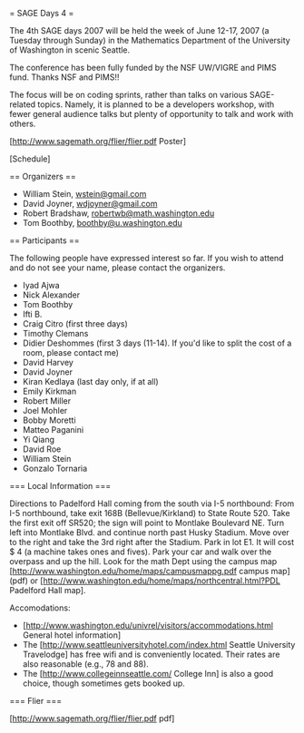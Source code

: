 = SAGE Days 4 =

The 4th SAGE days 2007 will be held the week of June 12-17, 2007 (a Tuesday through Sunday) in the Mathematics Department of the University of Washington in scenic Seattle.

The conference has been fully funded by the NSF UW/VIGRE and PIMS fund.  Thanks NSF and PIMS!!

The focus will be on coding sprints, rather than talks on various SAGE-related topics. Namely, it is planned to be a developers workshop, with fewer general audience talks but plenty of opportunity to talk and work with others.

[http://www.sagemath.org/flier/flier.pdf Poster]

[Schedule]

== Organizers ==

 * William Stein, wstein@gmail.com
 * David Joyner, wdjoyner@gmail.com
 * Robert Bradshaw, robertwb@math.washington.edu
 * Tom Boothby, boothby@u.washington.edu

== Participants ==

The following people have expressed interest so far. If you wish to attend and do not see your name, please contact the organizers.
 
 * Iyad Ajwa
 * Nick Alexander
 * Tom Boothby
 * Ifti B.
 * Craig Citro (first three days)
 * Timothy Clemans
 * Didier Deshommes (first 3 days (11-14). If you'd like to split the cost of a room, please contact me)
 * David Harvey
 * David Joyner
 * Kiran Kedlaya (last day only, if at all)
 * Emily Kirkman
 * Robert Miller
 * Joel Mohler
 * Bobby Moretti
 * Matteo Paganini
 * Yi Qiang
 * David Roe
 * William Stein
 * Gonzalo Tornaria

 
=== Local Information ===

Directions to Padelford Hall coming from the south via I-5 northbound:
From I-5 northbound, take exit 168B (Bellevue/Kirkland)
to State Route 520. Take the first exit off SR520; the sign will 
point to Montlake Boulevard NE. Turn left into Montlake Blvd. 
and continue north past Husky Stadium. Move over to the right and take the 
3rd right after the Stadium. Park in lot E1. It will cost $ 4 (a machine
takes ones and fives). Park your car and walk over the overpass
and up the hill. Look for the math Dept using the campus map
[http://www.washington.edu/home/maps/campusmappg.pdf campus map] (pdf)
or [http://www.washington.edu/home/maps/northcentral.html?PDL Padelford Hall map].

Accomodations:

 * [http://www.washington.edu/univrel/visitors/accommodations.html General hotel information]
 * The [http://www.seattleuniversityhotel.com/index.html Seattle University Travelodge] has free wifi and is conveniently located. Their rates are also reasonable (e.g., 78 and 88). 
 * The [http://www.collegeinnseattle.com/ College Inn] is also a good choice, though sometimes gets booked up.

=== Flier ===

[http://www.sagemath.org/flier/flier.pdf pdf]
